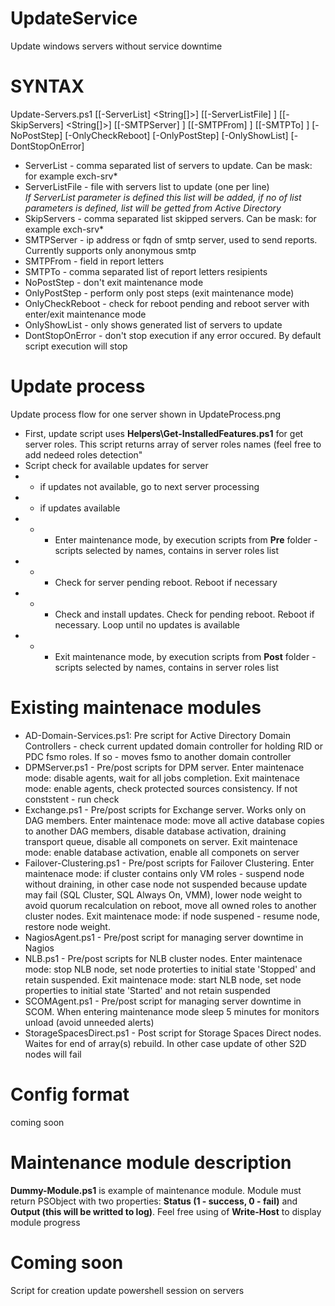# UpdateService
Update windows servers without service downtime


# SYNTAX
Update-Servers.ps1 [[-ServerList] <String[]>] [[-ServerListFile] <String>] [[-SkipServers] <String[]>]
[[-SMTPServer] <String>] [[-SMTPFrom] <String>] [[-SMTPTo] <String>] [-NoPostStep] [-OnlyCheckReboot] 
[-OnlyPostStep] [-OnlyShowList] [-DontStopOnError]
    
  - ServerList - comma separated list of servers to update. Can be mask: for example exch-srv*
  - ServerListFile - file with servers list to update (one per line)<br/>
  *If ServerList parameter is defined this list will be added, if no of list parameters is defined, list will be getted from Active Directory*
  - SkipServers - comma separated list skipped servers. Can be mask: for example exch-srv*
  - SMTPServer - ip address or fqdn of smtp server, used to send reports. Currently supports only anonymous smtp
  - SMTPFrom - <from> field in report letters
  - SMTPTo - comma separated list of report letters resipients
  - NoPostStep - don't exit maintenance mode
  - OnlyPostStep - perform only post steps (exit maintenance mode)
  - OnlyCheckReboot - check for reboot pending and reboot server with enter/exit maintenance mode
  - OnlyShowList - only shows generated list of servers to update
  - DontStopOnError - don't stop execution if any error occured. By default script execution will stop

# Update process

Update process flow for one server shown in UpdateProcess.png

 - First, update script uses **Helpers\Get-InstalledFeatures.ps1** for get server roles. This script returns array of server roles names (feel free to add nedeed roles detection"
 - Script check for available updates for server
 - - if updates not available, go to next server processing
 - - if updates available
 - - - Enter maintenance mode, by execution scripts from **Pre** folder - scripts selected by names, contains in server roles list
 - - - Check for server pending reboot. Reboot if necessary
 - - - Check and install updates. Check for pending reboot. Reboot if necessary. Loop until no updates is available
 - - - Exit maintenance mode, by execution scripts from **Post** folder - scripts selected by names, contains in server roles list
 
# Existing maintenace modules
- AD-Domain-Services.ps1: Pre script for Active Directory Domain Controllers - check current updated domain controller for holding RID or PDC fsmo roles. If so - moves fsmo to another domain controller
- DPMServer.ps1 - Pre/post scripts for DPM server. Enter maintenace mode: disable agents, wait for all jobs completion. Exit maintenace mode: enable agents, check protected sources consistency. If not conststent - run check
- Exchange.ps1 - Pre/post scripts for Exchange server. Works only on DAG members. Enter maintenace mode: move all active database copies to another DAG members, disable database activation, draining transport queue, disable all componets on server. Exit maintenace mode: enable database activation, enable all componets on server
- Failover-Clustering.ps1 - Pre/post scripts for Failover Clustering. Enter maintenace mode: if cluster contains only VM roles - suspend node without draining, in other case node not suspended because update may fail (SQL Cluster, SQL Always On, VMM), lower node weight to avoid quorum recalculation on reboot, move all owned roles to another cluster nodes. Exit maintenace mode: if node suspened - resume node, restore node weight.
- NagiosAgent.ps1 - Pre/post script for managing server downtime in Nagios
- NLB.ps1 - Pre/post scripts for NLB cluster nodes. Enter maintenace mode: stop NLB node, set node proterties to initial state 'Stopped' and retain suspended. Exit maintenace mode: start NLB node, set node properties to initial state 'Started' and not retain suspended
- SCOMAgent.ps1 - Pre/post script for managing server downtime in SCOM. When entering maintenance mode sleep 5 minutes for monitors unload (avoid unneeded alerts)
- StorageSpacesDirect.ps1 - Post script for Storage Spaces Direct nodes. Waites for end of array(s) rebuild. In other case update of other S2D nodes will fail

 # Config format
 
 coming soon
 
 # Maintenance module description
 
 **Dummy-Module.ps1** is example of maintenance module. Module must return PSObject with two properties: **Status (1 - success, 0 - fail)** and **Output (this will be writted to log)**. Feel free using of **Write-Host** to display module progress
 
 # Coming soon
 
 Script for creation update powershell session on servers
